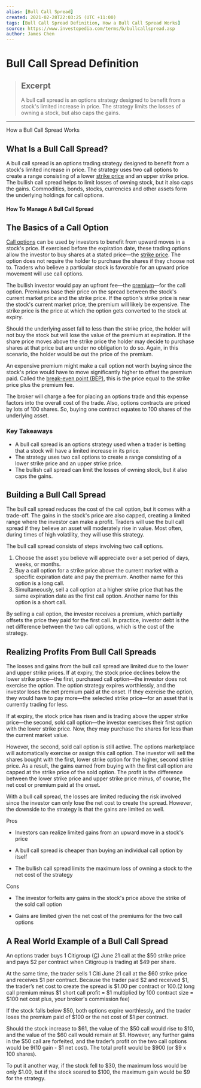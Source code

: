 ```yaml
---
alias: [Bull Call Spread]
created: 2021-02-28T22:03:25 (UTC +11:00)
tags: [Bull Call Spread Definition, How a Bull Call Spread Works]
source: https://www.investopedia.com/terms/b/bullcallspread.asp
author: James Chen
---
```


# Bull Call Spread Definition

> ## Excerpt
> A bull call spread is an options strategy designed to benefit from a stock's limited increase in price. The strategy limits the losses of owning a stock, but also caps the gains.

---

How a Bull Call Spread Works
## What Is a Bull Call Spread?

A bull call spread is an options trading strategy designed to benefit from a stock's limited increase in price. The strategy uses two call options to create a range consisting of a lower [strike price](https://www.investopedia.com/terms/s/strikeprice.asp) and an upper strike price. The bullish call spread helps to limit losses of owning stock, but it also caps the gains. Commodities, bonds, stocks, currencies and other assets form the underlying holdings for call options.

#### How To Manage A Bull Call Spread

## The Basics of a Call Option

[Call options](https://www.investopedia.com/terms/c/calloption.asp) can be used by investors to benefit from upward moves in a stock's price. If exercised before the expiration date, these trading options allow the investor to buy shares at a stated price—the [strike price](https://www.investopedia.com/terms/s/strikeprice.asp). The option does not require the holder to purchase the shares if they choose not to. Traders who believe a particular stock is favorable for an upward price movement will use call options.

The bullish investor would pay an upfront fee—the [premium](https://www.investopedia.com/terms/o/option-premium.asp)—for the call option. Premiums base their price on the spread between the stock's current market price and the strike price. If the option's strike price is near the stock's current market price, the premium will likely be expensive. The strike price is the price at which the option gets converted to the stock at expiry.

Should the underlying asset fall to less than the strike price, the holder will not buy the stock but will lose the value of the premium at expiration. If the share price moves above the strike price the holder may decide to purchase shares at that price but are under no obligation to do so. Again, in this scenario, the holder would be out the price of the premium.

An expensive premium might make a call option not worth buying since the stock's price would have to move significantly higher to offset the premium paid. Called the [break-even point (BEP)](https://www.investopedia.com/terms/b/breakevenpoint.asp), this is the price equal to the strike price plus the premium fee.

The broker will charge a fee for placing an options trade and this expense factors into the overall cost of the trade. Also, options contracts are priced by lots of 100 shares. So, buying one contract equates to 100 shares of the underlying asset.

### Key Takeaways

-   A bull call spread is an options strategy used when a trader is betting that a stock will have a limited increase in its price. 
-   The strategy uses two call options to create a range consisting of a lower strike price and an upper strike price.
-   The bullish call spread can limit the losses of owning stock, but it also caps the gains.

## Building a Bull Call Spread

The bull call spread reduces the cost of the call option, but it comes with a trade-off. The gains in the stock's price are also capped, creating a limited range where the investor can make a profit. Traders will use the bull call spread if they believe an asset will moderately rise in value. Most often, during times of high volatility, they will use this strategy.

The bull call spread consists of steps involving two call options.

1.  Choose the asset you believe will appreciate over a set period of days, weeks, or months.
2.  Buy a call option for a strike price above the current market with a specific expiration date and pay the premium. Another name for this option is a long call.
3.  Simultaneously, sell a call option at a higher strike price that has the same expiration date as the first call option. Another name for this option is a short call.

By selling a call option, the investor receives a premium, which partially offsets the price they paid for the first call. In practice, investor debt is the net difference between the two call options, which is the cost of the strategy.

## Realizing Profits From Bull Call Spreads

The losses and gains from the bull call spread are limited due to the lower and upper strike prices. If at expiry, the stock price declines below the lower strike price—the first, purchased call option—the investor does not exercise the option. The option strategy expires worthlessly, and the investor loses the net premium paid at the onset. If they exercise the option, they would have to pay more—the selected strike price—for an asset that is currently trading for less.

If at expiry, the stock price has risen and is trading above the upper strike price—the second, sold call option—the investor exercises their first option with the lower strike price. Now, they may purchase the shares for less than the current market value.

However, the second, sold call option is still active. The options marketplace will automatically exercise or assign this call option. The investor will sell the shares bought with the first, lower strike option for the higher, second strike price. As a result, the gains earned from buying with the first call option are capped at the strike price of the sold option. The profit is the difference between the lower strike price and upper strike price minus, of course, the net cost or premium paid at the onset.

With a bull call spread, the losses are limited reducing the risk involved since the investor can only lose the net cost to create the spread. However, the downside to the strategy is that the gains are limited as well.

Pros

-   Investors can realize limited gains from an upward move in a stock's price
    
-   A bull call spread is cheaper than buying an individual call option by itself
    
-   The bullish call spread limits the maximum loss of owning a stock to the net cost of the strategy
    

Cons

-   The investor forfeits any gains in the stock's price above the strike of the sold call option
    
-   Gains are limited given the net cost of the premiums for the two call options
    

## A Real World Example of a Bull Call Spread

An options trader buys 1 Citigroup ([C](https://www.investopedia.com/markets/quote?tvwidgetsymbol=c)) June 21 call at the $50 strike price and pays $2 per contract when Citigroup is trading at $49 per share.

At the same time, the trader sells 1 Citi June 21 call at the $60 strike price and receives $1 per contract. Because the trader paid $2 and received $1, the trader’s net cost to create the spread is $1.00 per contract or $100. ($2 long call premium minus $1 short call profit = $1 multiplied by 100 contract size = $100 net cost plus, your broker's commission fee)

If the stock falls below $50, both options expire worthlessly, and the trader loses the premium paid of $100 or the net cost of $1 per contract.

Should the stock increase to $61, the value of the $50 call would rise to $10, and the value of the $60 call would remain at $1. However, any further gains in the $50 call are forfeited, and the trader’s profit on the two call options would be $9 ($10 gain - $1 net cost). The total profit would be $900 (or $9 x 100 shares).

To put it another way, if the stock fell to $30, the maximum loss would be only $1.00, but if the stock soared to $100, the maximum gain would be $9 for the strategy.
